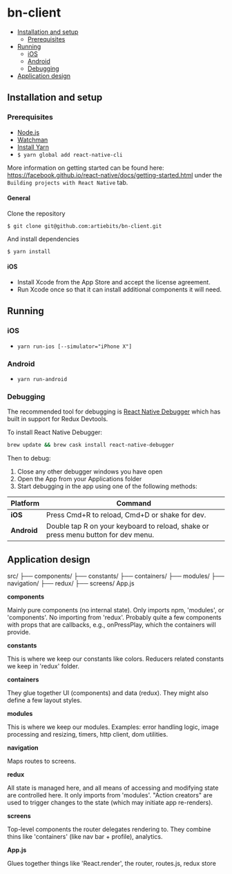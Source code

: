 # bn-client

- [Installation and setup](#installation-and-setup)
  - [Prerequisites](#prerequisites)
- [Running](#running)
  - [iOS](#ios)
  - [Android](#android)
  - [Debugging](#debugging)
- [Application design](#application-design)

## Installation and setup

### Prerequisites

- [Node.js](https://nodejs.org/en/download/)
- [Watchman](https://facebook.github.io/watchman/docs/install.html)
- [Install Yarn](https://yarnpkg.com/en/docs/install)
- `$ yarn global add react-native-cli`

More information on getting started can be found here: https://facebook.github.io/react-native/docs/getting-started.html under the `Building projects with React Native` tab.

#### General

Clone the repository

`$ git clone git@github.com:artiebits/bn-client.git`

And install dependencies

`$ yarn install`

#### iOS

- Install Xcode from the App Store and accept the license agreement.
- Run Xcode once so that it can install additional components it will need.

## Running

### iOS

- `yarn run-ios [--simulator="iPhone X"]`

### Android

- `yarn run-android`

### Debugging

The recommended tool for debugging is [React Native Debugger](https://github.com/jhen0409/react-native-debugger) which has built in support for Redux Devtools.

To install React Native Debugger:

```bash
brew update && brew cask install react-native-debugger
```

Then to debug:

1.  Close any other debugger windows you have open
1.  Open the App from your Applications folder
1.  Start debugging in the app using one of the following methods:

| Platform    | Command                                                                           |
| ----------- | --------------------------------------------------------------------------------- |
| **iOS**     | Press Cmd+R to reload, Cmd+D or shake for dev.                                    |
| **Android** | Double tap R on your keyboard to reload, shake or press menu button for dev menu. |

## Application design

src/
├── components/
├── constants/
├── containers/
├── modules/
├── navigation/
├── redux/
├── screens/
App.js

**components**

Mainly pure components (no internal state). Only imports npm, 'modules', or 'components'. No importing from 'redux'. Probably quite a few components with props that are callbacks, e.g., onPressPlay, which the containers will provide.

**constants**

This is where we keep our constants like colors. Reducers related constants we keep in 'redux' folder.

**containers**

They glue together UI (components) and data (redux). They might also define a few layout styles.

**modules**

This is where we keep our modules. Examples: error handling logic, image processing and resizing, timers, http client, dom utilities.

**navigation**

Maps routes to screens.

**redux**

All state is managed here, and all means of accessing and modifying state are controlled here. It only imports from 'modules'.
"Action creators" are used to trigger changes to the state (which may initiate app re-renders).

**screens**

Top-level components the router delegates rendering to. They combine thins like 'containers' (like nav bar + profile), analytics.

**App.js**

Glues together things like 'React.render', the router, routes.js, redux store
